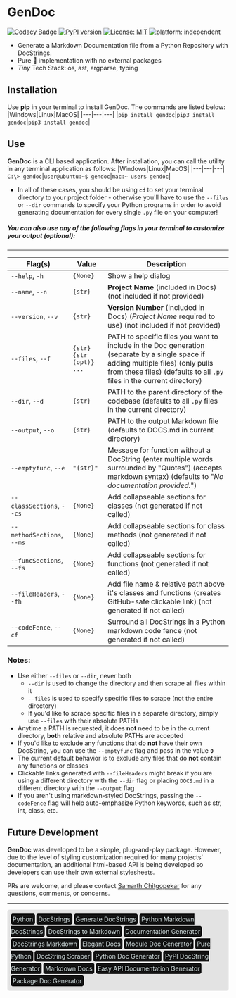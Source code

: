 # GenDoc

[![Codacy Badge](https://app.codacy.com/project/badge/Grade/fe0fd43e86524234bf0baf11e1061511)](https://www.codacy.com?utm_source=github.com&amp;utm_medium=referral&amp;utm_content=http-samc/GenDoc&amp;utm_campaign=Badge_Grade) [![PyPI version](https://badge.fury.io/py/GenDoc.svg)](https://badge.fury.io/py/GenDoc) [![License: MIT](https://img.shields.io/badge/License-MIT-yellow.svg)](https://opensource.org/licenses/MIT) ![platform: independent](https://img.shields.io/endpoint?url=https%3A%2F%2Fapi.jsonbin.io%2Fb%2F6042e0a7121bf907dd96fa4a%2F13)

 - Generate a Markdown Documentation file from a Python Repository with DocStrings.
 - Pure 🐍 implementation with no external packages
 - *Tiny* Tech Stack: os, ast, argparse, typing

## Installation
Use **pip** in your terminal to install GenDoc. The commands are listed below:
|Windows|Linux|MacOS|
|---|---|---|
|`pip install gendoc`|`pip3 install gendoc`|`pip3 install gendoc`|

## Use
**GenDoc** is a CLI based application. After installation, you can call the utility in any terminal application as follows:
|Windows|Linux|MacOS|
|---|---|---|
`C:\> gendoc`|`user@ubuntu:~$ gendoc`|`mac:~ user$ gendoc`|
- In all of these cases, you should be using **`cd`** to set your terminal directory to your project folder - otherwise you'll have to use the `--files` or `--dir` commands to specify your Python programs in order to avoid generating documentation for every single `.py` file on your computer!

##### You can also use any of the following flags in your terminal to customize your output (optional):

---
|Flag(s)|Value|Description|
|  ---  |  ---  | --- |
|`--help`, `-h`|`{None}`|Show a help dialog|
|`--name`, `--n`|`{str}`|**Project Name** (included in Docs) (not included if not provided)|
|`--version`, `--v`|`{str}`|**Version Number** (included in Docs) (_Project Name_ required to use) (not included if not provided)|
|`--files`, `--f`|`{str} {str (opt)} ...`|PATH to specific files you want to include in the Doc generation (separate by a single space if adding multiple files) (only pulls from these files) (defaults to all `.py` files in the current directory)|
|`--dir`, `--d`|`{str}`|PATH to the parent directory of the codebase (defaults to all `.py` files in the current directory)|
|`--output`, `--o`|`{str}`|PATH to the output Markdown file (defaults to DOCS.md in current directory)|
|`--emptyfunc`, `--e`|`"{str}"`|Message for function without a DocString (enter multiple words surrounded by "Quotes") (accepts markdown syntax) (defaults to "*No documentation provided.*")|
|`--classSections`, `--cs`|`{None}`|Add collapseable sections for classes (not generated if not called)|
|`--methodSections`, `--ms`|`{None}`|Add collapseable sections for class methods (not generated if not called)|
|`--funcSections`, `--fs`|`{None}`|Add collapseable sections for functions (not generated if not called)|
|`--fileHeaders`, `--fh`|`{None}`|Add file name & relative path above it's classes and functions (creates GitHub-safe clickable link) (not generated if not called)|
|`--codeFence`, `--cf`|`{None}`|Surround all DocStrings in a Python markdown code fence (not generated if not called)|
### Notes:
- Use either `--files` or `--dir`, never both
  - `--dir` is used to change the directory and then scrape all files within it
  - `--files` is used to specify specific files to scrape (not the entire directory)
  - If you'd like to scrape specific files in a separate directory, simply use `--files` with their absolute PATHs
- Anytime a PATH is requested, it does **not** need to be in the current directory, **both** relative and absolute PATHs are accepted
- If you'd like to exclude any functions that do **not** have their own DocString, you can use the `--emptyfunc` flag and pass in the value **`0`**
- The current default behavior is to exclude any files that do **not** contain any functions or classes
- Clickable links generated with `--fileHeaders` might break if you are using a different directory with the `--dir` flag or placing `DOCS.md` in a different directory with the `--output` flag
- If you aren't using markdown-styled DocStrings, passing the `--codeFence` flag will help auto-emphasize Python keywords, such as str, int, class, etc.

## Future Development
**GenDoc** was developed to be a simple, plug-and-play package. However, due to the level of styling customization required for many projects' documentation, an additional html-based API is being developed so developers can use their own external stylesheets.

PRs are welcome, and please contact [Samarth Chitgopekar](mailto:sam@chitgopekar.tech) for any questions, comments, or concerns.

---
<body>
  <p style="background-color: #E3E3E3; border: 8px solid #E3E3E3; border-radius: 5px; line-height:200%;">
    <a style="border: 4px solid #121212; background-color: #121212; color: #d8e5e6; border-radius: 5px;">Python</a>
    <a style="border: 4px solid #121212; background-color: #121212; color: #d8e5e6; border-radius: 5px;">DocStrings</a>
    <a style="border: 4px solid #121212; background-color: #121212; color: #d8e5e6; border-radius: 5px;">Generate DocStrings</a>
    <a style="border: 4px solid #121212; background-color: #121212; color: #d8e5e6; border-radius: 5px;">Python Markdown DocStrings</a>
    <a style="border: 4px solid #121212; background-color: #121212; color: #d8e5e6; border-radius: 5px;">DocStrings to Markdown</a>
    <a style="border: 4px solid #121212; background-color: #121212; color: #d8e5e6; border-radius: 5px;">Documentation Generator</a>
    <a style="border: 4px solid #121212; background-color: #121212; color: #d8e5e6; border-radius: 5px;">DocStrings Markdown</a>
    <a style="border: 4px solid #121212; background-color: #121212; color: #d8e5e6; border-radius: 5px;">Elegant Docs</a>
    <a style="border: 4px solid #121212; background-color: #121212; color: #d8e5e6; border-radius: 5px;">Module Doc Generator</a>
    <a style="border: 4px solid #121212; background-color: #121212; color: #d8e5e6; border-radius: 5px;">Pure Python</a>
    <a style="border: 4px solid #121212; background-color: #121212; color: #d8e5e6; border-radius: 5px;">DocString Scraper</a>
    <a style="border: 4px solid #121212; background-color: #121212; color: #d8e5e6; border-radius: 5px;">Python Doc Generator</a>
    <a style="border: 4px solid #121212; background-color: #121212; color: #d8e5e6; border-radius: 5px;">PyPI DocString Generator</a>
    <a style="border: 4px solid #121212; background-color: #121212; color: #d8e5e6; border-radius: 5px;">Markdown Docs</a>
    <a style="border: 4px solid #121212; background-color: #121212; color: #d8e5e6; border-radius: 5px;">Easy API Documentation Generator</a>
    <a style="border: 4px solid #121212; background-color: #121212; color: #d8e5e6; border-radius: 5px;">Package Doc Generator</a>
  </p>
</body>
